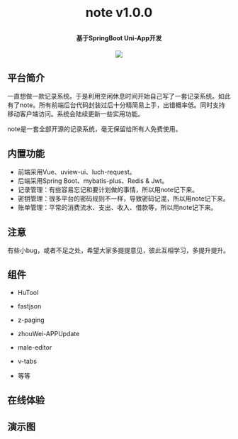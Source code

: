<p align="center">
    <!--img alt="logo" src="https://oscimg.oschina.net/oscnet/up-dd77653d7c9f197dd9d93684f3c8dcfbab6.png"-->
</p>
<h1 align="center" style="margin: 30px 0 30px; font-weight: bold;">note v1.0.0</h1>
<h4 align="center">基于SpringBoot Uni-App开发</h4>
<p align="center">
   <a href="https://gitee.com/y_project/RuoYi/blob/master/LICENSE"><img src="https://img.shields.io/github/license/mashape/apistatus.svg"></a>
</p>

## 平台简介

一直想做一款记录系统。于是利用空闲休息时间开始自己写了一套记录系统。如此有了note。所有前端后台代码封装过后十分精简易上手，出错概率低。同时支持移动客户端访问。系统会陆续更新一些实用功能。

note是一套全部开源的记录系统，毫无保留给所有人免费使用。

## 内置功能

- 前端采用Vue、uview-ui、luch-request。
- 后端采用Spring Boot、mybatis-plus、Redis & Jwt。
- 记录管理：有些容易忘记和要计划做的事情，所以用note记下来。
- 密钥管理：很多平台的密码规则不一样，导致密码记混，所以用note记下来。
- 账单管理：平常的消费流水、支出、收入、借款等，所以用note记下来。

## 注意

有些小bug，或者不足之处，希望大家多提提意见，彼此互相学习，多提升提升。

## 组件

- HuTool

- fastjson  

- z-paging  

- zhouWei-APPUpdate  

- male-editor  

- v-tabs  

- 等等

## 在线体验

## 演示图
